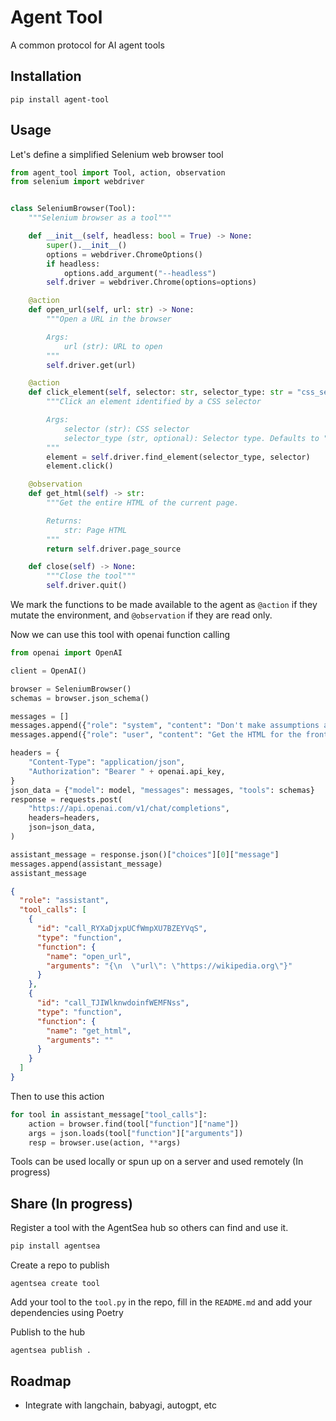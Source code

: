 # Agent Tool

A common protocol for AI agent tools

## Installation

```
pip install agent-tool
```

## Usage

Let's define a simplified Selenium web browser tool

```python
from agent_tool import Tool, action, observation
from selenium import webdriver


class SeleniumBrowser(Tool):
    """Selenium browser as a tool"""

    def __init__(self, headless: bool = True) -> None:
        super().__init__()
        options = webdriver.ChromeOptions()
        if headless:
            options.add_argument("--headless")
        self.driver = webdriver.Chrome(options=options)

    @action
    def open_url(self, url: str) -> None:
        """Open a URL in the browser

        Args:
            url (str): URL to open
        """
        self.driver.get(url)

    @action
    def click_element(self, selector: str, selector_type: str = "css_selector") -> None:
        """Click an element identified by a CSS selector

        Args:
            selector (str): CSS selector
            selector_type (str, optional): Selector type. Defaults to "css_selector".
        """
        element = self.driver.find_element(selector_type, selector)
        element.click()

    @observation
    def get_html(self) -> str:
        """Get the entire HTML of the current page.

        Returns:
            str: Page HTML
        """
        return self.driver.page_source

    def close(self) -> None:
        """Close the tool"""
        self.driver.quit()

```

We mark the functions to be made available to the agent as `@action` if they mutate the environment, and `@observation` if they are read only.

Now we can use this tool with openai function calling

```python
from openai import OpenAI

client = OpenAI()

browser = SeleniumBrowser()
schemas = browser.json_schema()

messages = []
messages.append({"role": "system", "content": "Don't make assumptions about what values to plug into functions. Ask for clarification if a user request is ambiguous."})
messages.append({"role": "user", "content": "Get the HTML for the front page of wikipedia"})

headers = {
    "Content-Type": "application/json",
    "Authorization": "Bearer " + openai.api_key,
}
json_data = {"model": model, "messages": messages, "tools": schemas}
response = requests.post(
    "https://api.openai.com/v1/chat/completions",
    headers=headers,
    json=json_data,
)

assistant_message = response.json()["choices"][0]["message"]
messages.append(assistant_message)
assistant_message
```

```json
{
  "role": "assistant",
  "tool_calls": [
    {
      "id": "call_RYXaDjxpUCfWmpXU7BZEYVqS",
      "type": "function",
      "function": {
        "name": "open_url",
        "arguments": "{\n  \"url\": \"https://wikipedia.org\"}"
      }
    },
    {
      "id": "call_TJIWlknwdoinfWEMFNss",
      "type": "function",
      "function": {
        "name": "get_html",
        "arguments": ""
      }
    }
  ]
}
```

Then to use this action

```python
for tool in assistant_message["tool_calls"]:
    action = browser.find(tool["function"]["name"])
    args = json.loads(tool["function"]["arguments"])
    resp = browser.use(action, **args)
```

Tools can be used locally or spun up on a server and used remotely (In progress)

## Share (In progress)

Register a tool with the AgentSea hub so others can find and use it.

```python
pip install agentsea
```

Create a repo to publish

```
agentsea create tool
```

Add your tool to the `tool.py` in the repo, fill in the `README.md` and add your dependencies using Poetry

Publish to the hub

```
agentsea publish .
```

## Roadmap

- Integrate with langchain, babyagi, autogpt, etc
